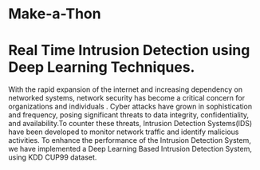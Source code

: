 # Make-a-Thon
# Real Time Intrusion Detection using Deep Learning Techniques.
With the rapid expansion of the internet and increasing dependency on networked systems, network security has become a critical concern for organizations and individuals . Cyber attacks have grown in sophistication and frequency, posing significant threats to data integrity, confidentiality, and availability.To counter these threats, Intrusion Detection Systems(IDS) have been developed to monitor network traffic and identify malicious activities.
To enhance the performance of the Intrusion Detection System, we have implemented a Deep Learning Based Intrusion Detection System, using KDD CUP99 dataset.
